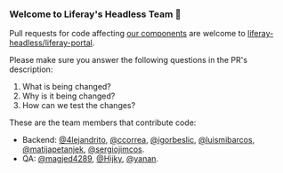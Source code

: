 ### Welcome to Liferay's Headless Team 👋

Pull requests for code affecting [our components](https://airtable.com/shrVFD1Tmu8jNjGIP/tbl66zH9L32CxqoNu) are welcome to [liferay-headless/liferay-portal](https://github.com/liferay-headless/liferay-portal).

Please make sure you answer the following questions in the PR's description:
1. What is being changed?
2. Why is it being changed?
3. How can we test the changes?

These are the team members that contribute code:
- Backend: [@4lejandrito](https://github.com/4lejandrito), [@ccorrea](https://github.com/ccorrea), [@igorbeslic](https://github.com/igorbeslic), [@luismibarcos](https://github.com/luismibarcos), [@matijapetanjek](https://github.com/matijapetanjek), [@sergiojimcos](https://github.com/sergiojimcos).
- QA: [@magjed4289](https://github.com/magjed4289), [@Hijky](https://github.com/Hijky), [@yanan](https://github.com/yanan).
